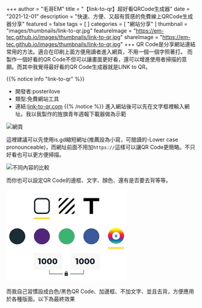 +++
author = "毛哥EM"
title = "【link-to-qr】超好看QRCode生成器"
date = "2021-12-01"
description = "快速、方便、又超有質感的免費線上QRCode生成器分享"
featured = false
tags = [
]
categories = [
    "網站分享"
]
thumbnail = "images/thumbnails/link-to-qr.jpg"
featureImage = "https://em-tec.github.io/images/thumbnails/link-to-qr.jpg"
shareImage = "https://em-tec.github.io/images/thumbnails/link-to-qr.jpg"
+++
QR Code是分享網站連結常用的方法。適合在印刷上面方便用讀者進入網頁，不用一個一個字照著打。
而製作一個好看的QR Code不但可以讓畫面更好看，還可以增進使用者掃描的意願。而其中我覺得最好看的QR Code生成器就是LINK to QR。
<!--more-->
{{% notice info "link-to-qr" %}}

* 開發者:posterilove
* 類型:免費網站工具
* 連結:[link-to-qr.com](https//link-to-qr.com/)
{{% /notice %}}
進入網站後可以先在文字框裡輸入網址。我以我製作的旌旗青年週報下載器做為示範

![網頁](https://EM-Tec.github.io/images/link-to-qr-header.png)

這裡建議可以先使用is.gd縮短網址(推薦設為小寫，可閱讀的-Lower case pronounceable)，而網址前面不用加`https://`這樣可以讓QR Code更簡略。不只好看也可以更方便掃描。

![不同內容的比較](https://EM-Tec.github.io/images/link-to-qr-header.png)

而你也可以設定QR Code的邊框、文字、顏色、還有是否要去背等等。

![link-to-qr可以設定許多參數](/images/link-to-qr-function.webp)

而我自己習慣設成白色/黑色QR Code、加邊框、不加文字、並且去背，方便應用於各種版面。以下為最終效果
